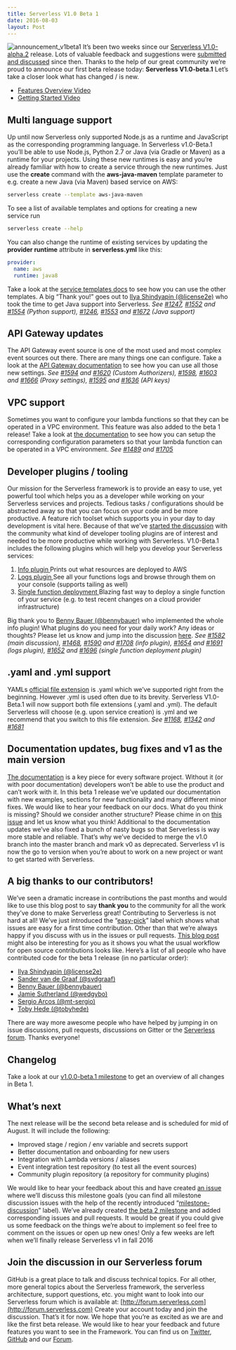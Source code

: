 ```yaml
---
title: Serverless V1.0 Beta 1
date: 2016-08-03
layout: Post
---
```


![announcement_v1beta1](https://s3-us-west-2.amazonaws.com/assets.site.serverless.com/blog/legacy/2016/08/announcement_v1beta1.gif) It’s been two weeks since our [Serverless V1.0-alpha.2](http://blog.serverless.com/serverless-v1-0-alpha-release-2/) release. Lots of valuable feedback and suggestions were [submitted and discussed](https://github.com/serverless/serverless/milestone/11?closed=1) since then. Thanks to the help of our great community we’re proud to announce our first beta release today: **Serverless V1.0-beta.1** Let’s take a closer look what has changed / is new.

*   [Features Overview Video](https://www.youtube.com/watch?v=bYDmaD1UUsc)
*   [Getting Started Video](https://www.youtube.com/watch?v=weOsx5rLWX0)

## Multi language support

Up until now Serverless only supported Node.js as a runtime and JavaScript as the corresponding programming language. In Serverless v1.0-Beta.1 you’ll be able to use Node.js, Python 2.7 or Java (via Gradle or Maven) as a runtime for your projects. Using these new runtimes is easy and you’re already familiar with how to create a service through the new runtimes. Just use the **create** command with the **aws-java-maven** template parameter to e.g. create a new Java (via Maven) based service on AWS:

```bash
serverless create --template aws-java-maven
```

To see a list of available templates and options for creating a new service run

```bash
serverless create --help
```

You can also change the runtime of existing services by updating the **provider runtime** attribute in **serverless.yml** like this:

```yaml
provider:
  name: aws
  runtime: java8
```

Take a look at the [service templates docs](https://github.com/serverless/serverless/tree/master/docs/service-templates) to see how you can use the other templates. A big “Thank you!” goes out to [Ilya Shindyapin (@license2e)](https://github.com/license2e) who took the time to get Java support into Serverless. _See [#1247](https://github.com/serverless/serverless/issues/1247), [#1552](https://github.com/serverless/serverless/issues/1552) and [#1554](https://github.com/serverless/serverless/pull/1554) (Python support), [#1246](https://github.com/serverless/serverless/issues/1246), [#1553](https://github.com/serverless/serverless/issues/1553) and [#1672](https://github.com/serverless/serverless/pull/1672) (Java support)_

## API Gateway updates

The API Gateway event source is one of the most used and most complex event sources out there. There are many things one can configure. Take a look at the [API Gateway documentation](https://github.com/serverless/serverless/tree/master/lib/plugins/aws/deploy/compile/events/apiGateway) to see how you can use all those new settings. _See [#1594](https://github.com/serverless/serverless/issues/1594) and [#1620](https://github.com/serverless/serverless/pull/1620) (Custom Authorizers), [#1598](https://github.com/serverless/serverless/issues/1598), [#1603](https://github.com/serverless/serverless/issues/1603) and [#1666](https://github.com/serverless/serverless/pull/1666) (Proxy settings), [#1595](https://github.com/serverless/serverless/issues/1595) and [#1636](https://github.com/serverless/serverless/pull/1636) (API keys)_

## VPC support

Sometimes you want to configure your lambda functions so that they can be operated in a VPC environment. This feature was also added to the beta 1 release! Take a look at [the documentation](https://github.com/serverless/serverless/blob/v1.0/docs/guide/deploying-a-service.md#deploying-vpc-configuration-for-lambda) to see how you can setup the corresponding configuration parameters so that your lambda function can be operated in a VPC environment. _See [#1489](https://github.com/serverless/serverless/issues/1489) and [#1705](https://github.com/serverless/serverless/pull/1705)_

## Developer plugins / tooling

Our mission for the Serverless framework is to provide an easy to use, yet powerful tool which helps you as a developer while working on your Serverless services and projects. Tedious tasks / configurations should be abstracted away so that you can focus on your code and be more productive. A feature rich toolset which supports you in your day to day development is vital here. Because of that we’ve [started the discussion](https://github.com/serverless/serverless/issues/1582) with the community what kind of developer tooling plugins are of interest and needed to be more productive while working with Serverless. V1.0-Beta.1 includes the following plugins which will help you develop your Serverless services:

1.  [Info plugin ](https://github.com/serverless/serverless/tree/master/lib/plugins/aws/info)Prints out what resources are deployed to AWS
2.  [Logs plugin ](https://github.com/serverless/serverless/tree/master/lib/plugins/aws/logs)See all your functions logs and browse through them on your console (supports tailing as well)
3.  [Single function deployment ](https://github.com/serverless/serverless/tree/master/lib/plugins/aws/deployFunction)Blazing fast way to deploy a single function of your service (e.g. to test recent changes on a cloud provider infrastructure)

Big thank you to [Benny Bauer (@bennybauer)](https://github.com/bennybauer) who implemented the whole info plugin! What plugins do you need for your daily work? Any ideas or thoughts? Please let us know and jump into the discussion [here](https://github.com/serverless/serverless/issues/1582). _See [#1582](https://github.com/serverless/serverless/issues/1582) (main discussion), [#1468](https://github.com/serverless/serverless/issues/1468), [#1590](https://github.com/serverless/serverless/pull/1590) and [#1708](https://github.com/serverless/serverless/pull/1708) (info plugin), [#1654](https://github.com/serverless/serverless/issues/1654) and [#1691](https://github.com/serverless/serverless/pull/1691) (logs plugin), [#1652](https://github.com/serverless/serverless/issues/1652) and [#1696](https://github.com/serverless/serverless/pull/1696) (single function deployment plugin)_

## .yaml and .yml support

YAMLs [official file extension](http://www.yaml.org/faq.html) is .yaml which we’ve supported right from the beginning. However .yml is used often due to its brevity. Serverless V1.0-Beta.1 will now support both file extensions (.yaml and .yml). The default Serverless will choose (e.g. upon service creation) is .yml and we recommend that you switch to this file extension. _See [#1168](https://github.com/serverless/serverless/issues/1186), [#1342](https://github.com/serverless/serverless/issues/1342) and [#1681](https://github.com/serverless/serverless/pull/1681)_

## Documentation updates, bug fixes and v1 as the main version

[The documentation](http://v1.docs.serverless.com) is a key piece for every software project. Without it (or with poor documentation) developers won’t be able to use the product and can’t work with it. In this beta 1 release we’ve updated our documentation with new examples, sections for new functionality and many different minor fixes. We would like to hear your feedback on our docs. What do you think is missing? Should we consider another structure? Please chime in on [this issue](https://github.com/serverless/serverless/issues/1522) and let us know what you think! Additional to the documentation updates we’ve also fixed a bunch of nasty bugs so that Serverless is way more stable and reliable. That’s why we’ve decided to merge the v1.0 branch into the master branch and mark v0 as deprecated. Serverless v1 is now the go to version when you’re about to work on a new project or want to get started with Serverless.

## A big thanks to our contributors!

We’ve seen a dramatic increase in contributions the past months and would like to use this blog post to say **thank you** to the community for all the work they’ve done to make Serverless great! Contributing to Serverless is not hard at all! We’ve just introduced the “[easy-pick](https://github.com/serverless/serverless/issues?q=is%3Aissue+is%3Aopen+label%3Aeasy-pick)” label which shows what issues are easy for a first time contribution. Other than that we’re always happy if you discuss with us in the issues or pull requests. [This blog post](https://realworldcoding.io/how-to-fork-a-taco-small-step-to-open-source-contributions-4e850f3a621b#.xq0m7fkc5) might also be interesting for you as it shows you what the usual workflow for open source contributions looks like. Here’s a list of all people who have contributed code for the beta 1 release (in no particular order):

*   [Ilya Shindyapin (@license2e)](https://github.com/license2e)
*   [Sander van de Graaf (@svdgraaf)](https://github.com/svdgraaf)
*   [Benny Bauer (@bennybauer)](https://github.com/bennybauer)
*   [Jamie Sutherland (@wedgybo)](https://github.com/wedgybo)
*   [Sergio Arcos (@mt-sergio)](https://github.com/mt-sergio)
*   [Toby Hede (@tobyhede)](https://github.com/tobyhede)

There are way more awesome people who have helped by jumping in on issue discussions, pull requests, discussions on Gitter or the [Serverless forum](http://forum.serverless.com). Thanks everyone!

## Changelog

Take a look at our [v1.0.0-beta.1 milestone](https://github.com/serverless/serverless/milestone/11?closed=1) to get an overview of all changes in Beta 1.

## What’s next

The next release will be the second beta release and is scheduled for mid of August. It will include the following:

*   Improved stage / region / env variable and secrets support
*   Better documentation and onboarding for new users
*   Integration with Lambda versions / aliases
*   Event integration test repository (to test all the event sources)
*   Community plugin repository (a repository for community plugins)

We would like to hear your feedback about this and have created [an issue](https://github.com/serverless/serverless/issues/1714) where we’ll discuss this milestone goals (you can find all milestone discussion issues with the help of the recently introduced “[milestone-discussion](https://github.com/serverless/serverless/labels/milestone-discussion)” label). We’ve already created [the beta 2 milestone](https://github.com/serverless/serverless/milestone/12) and added corresponding issues and pull requests. It would be great if you could give us some feedback on the things we’re about to implement so feel free to comment on the issues or open up new ones! Only a few weeks are left when we’ll finally release Serverless v1 in fall 2016

## Join the discussion in our Serverless forum

GitHub is a great place to talk and discuss technical topics. For all other, more general topics about the Serverless framework, the serverless architecture, support questions, etc. you might want to look into our Serverless forum which is available at: [http://forum.serverless.com](http://forum.serverless.com) Create your account today and join the discussion. That’s it for now. We hope that you’re as excited as we are and like the first beta release. We would like to hear your feedback and future features you want to see in the Framework. You can find us on [Twitter](https://twitter.com/goserverless), [GitHub](https://github.com/serverless/serverless/issues) and our [Forum](http://forum.serverless.com).

